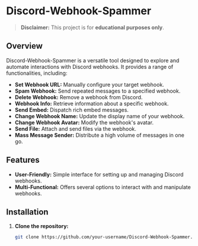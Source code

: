 # Discord-Webhook-Spammer

> **Disclaimer:** This project is for **educational purposes only**.

## Overview

Discord-Webhook-Spammer is a versatile tool designed to explore and automate interactions with Discord webhooks. It provides a range of functionalities, including:

- **Set Webhook URL:** Manually configure your target webhook.
- **Spam Webhook:** Send repeated messages to a specified webhook.
- **Delete Webhook:** Remove a webhook from Discord.
- **Webhook Info:** Retrieve information about a specific webhook.
- **Send Embed:** Dispatch rich embed messages.
- **Change Webhook Name:** Update the display name of your webhook.
- **Change Webhook Avatar:** Modify the webhook's avatar.
- **Send File:** Attach and send files via the webhook.
- **Mass Message Sender:** Distribute a high volume of messages in one go.

## Features

- **User-Friendly:** Simple interface for setting up and managing Discord webhooks.
- **Multi-Functional:** Offers several options to interact with and manipulate webhooks.

## Installation

1. **Clone the repository:**
   ```bash
   git clone https://github.com/your-username/Discord-Webhook-Spammer.git
